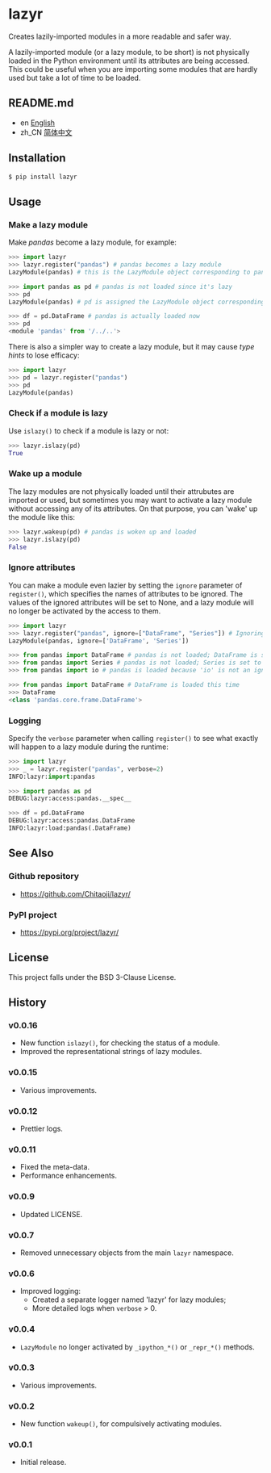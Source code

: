# lazyr
Creates lazily-imported modules in a more readable and safer way.

A lazily-imported module (or a lazy module, to be short) is not physically loaded in the Python environment until its attributes are being accessed. This could be useful when you are importing some modules that are hardly used but take a lot of time to be loaded.

## README.md

* en [English](README.md)
* zh_CN [简体中文](README.zh_CN.md)

## Installation

```sh
$ pip install lazyr
```

## Usage
### Make a lazy module
Make *pandas* become a lazy module, for example:

```py
>>> import lazyr
>>> lazyr.register("pandas") # pandas becomes a lazy module
LazyModule(pandas) # this is the LazyModule object corresponding to pandas

>>> import pandas as pd # pandas is not loaded since it's lazy
>>> pd
LazyModule(pandas) # pd is assigned the LazyModule object corresponding to pandas

>>> df = pd.DataFrame # pandas is actually loaded now
>>> pd
<module 'pandas' from '/../..'>
```

There is also a simpler way to create a lazy module, but it may cause *type hints* to lose efficacy:

```py
>>> import lazyr
>>> pd = lazyr.register("pandas")
>>> pd
LazyModule(pandas)
```

### Check if a module is lazy

Use `islazy()` to check if a module is lazy or not:

```py
>>> lazyr.islazy(pd)
True
```

### Wake up a module

The lazy modules are not physically loaded until their attrubutes are imported or used, but sometimes you may want to activate a lazy module without accessing any of its attributes. On that purpose, you can 'wake' up the module like this:

```py
>>> lazyr.wakeup(pd) # pandas is woken up and loaded
>>> lazyr.islazy(pd)
False
```

### Ignore attributes

You can make a module even lazier by setting the `ignore` parameter of `register()`, which specifies the names of attributes to be ignored. The values of the ignored attributes will be set to None, and a lazy module will no longer be activated by the access to them.

```py
>>> import lazyr
>>> lazyr.register("pandas", ignore=["DataFrame", "Series"]) # Ignoring DataFrame and Series
LazyModule(pandas, ignore=['DataFrame', 'Series'])

>>> from pandas import DataFrame # pandas is not loaded; DataFrame is set to None
>>> from pandas import Series # pandas is not loaded; Series is set to None
>>> from pandas import io # pandas is loaded because 'io' is not an ignored attribute

>>> from pandas import DataFrame # DataFrame is loaded this time 
>>> DataFrame
<class 'pandas.core.frame.DataFrame'>
```

### Logging

Specify the `verbose` parameter when calling `register()` to see what exactly will happen to a lazy module during the runtime:

```py
>>> import lazyr
>>> _ = lazyr.register("pandas", verbose=2)
INFO:lazyr:import:pandas

>>> import pandas as pd
DEBUG:lazyr:access:pandas.__spec__

>>> df = pd.DataFrame
DEBUG:lazyr:access:pandas.DataFrame
INFO:lazyr:load:pandas(.DataFrame)
```

## See Also
### Github repository
* https://github.com/Chitaoji/lazyr/

### PyPI project
* https://pypi.org/project/lazyr/

## License
This project falls under the BSD 3-Clause License.

## History

### v0.0.16
* New function `islazy()`, for checking the status of a module.
* Improved the representational strings of lazy modules.

### v0.0.15
* Various improvements.

### v0.0.12
* Prettier logs.

### v0.0.11
* Fixed the meta-data.
* Performance enhancements.

### v0.0.9
* Updated LICENSE.

### v0.0.7
* Removed unnecessary objects from the main `lazyr` namespace.

### v0.0.6
* Improved logging:
    * Created a separate logger named 'lazyr' for lazy modules;
    * More detailed logs when `verbose` > 0.

### v0.0.4
* `LazyModule` no longer activated by `_ipython_*()` or `_repr_*()` methods.

### v0.0.3
* Various improvements.

### v0.0.2
* New function `wakeup()`, for compulsively activating modules.

### v0.0.1
* Initial release.